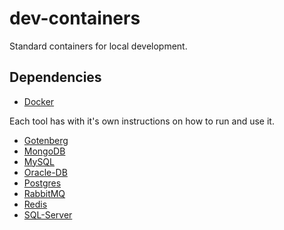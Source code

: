 # dev-containers

Standard containers for local development.

## Dependencies 

- [Docker](https://docs.docker.com/get-docker/)

Each tool has with it's own instructions on how to run and use it.

- [Gotenberg](https://github.com/raschmitt/dev-containers/tree/main/gotenberg)
- [MongoDB](https://github.com/raschmitt/dev-containers/tree/main/mongo)
- [MySQL](https://github.com/raschmitt/dev-containers/tree/main/mysql)
- [Oracle-DB](https://github.com/raschmitt/dev-containers/tree/main/oracle-db)
- [Postgres](https://github.com/raschmitt/dev-containers/tree/main/postgres)
- [RabbitMQ](https://github.com/raschmitt/dev-containers/tree/main/rabbitmq)
- [Redis](https://github.com/raschmitt/dev-containers/tree/main/redis)
- [SQL-Server](https://github.com/raschmitt/dev-containers/tree/main/sql-server)
